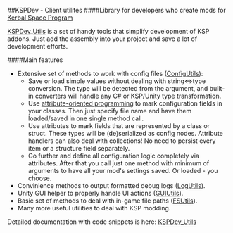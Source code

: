 ##KSPDev - Client utilites
####Library for developers who create mods for [Kerbal Space Program](http://www.kerbalspaceprogram.com/)

[KSPDev_Utils](https://github.com/ihsoft/KSPDev/tree/master/Sources/Utils) is a set of handy tools that simplify development of KSP
addons. Just add the assembly into your project and save a lot of development efforts.

####Main features

* Extensive set of methods to work with config files
([ConfigUtils](http://ihsoft.github.io/KSPDev/Utils/html/N_KSPDev_ConfigUtils.htm)):
  * Save or load simple values without dealing with string<=>type conversion. The type will be detected from the argument, and
  built-in converters will handle any C# or KSP/Unity type transformation.
  * Use [attribute-oriented programming](https://en.wikipedia.org/wiki/Attribute-oriented_programming) to mark configuration fields in
  your classes. Then just specify file name and have them loaded/saved in one single method call.
  * Use attributes to mark fields that are represented by a class or struct. These types will be (de)serialized as config nodes.
  Attribute handlers can also deal with collections! No need to persist every item or a structure field separately.
  * Go further and define all configuration logic completely via attributes. After that you call just one method with minimum of
  arguments to have all your mod's settings saved. Or loaded - you choose.
* Convinience methods to output formatted debug logs ([LogUtils](http://ihsoft.github.io/KSPDev/Utils/html/N_KSPDev_LogUtils.htm)).
* Unity GUI helper to properly handle UI actions ([GUIUtils](http://ihsoft.github.io/KSPDev/Utils/html/N_KSPDev_GUIUtils.htm)).
* Basic set of methods to deal with in-game file paths ([FSUtils](http://ihsoft.github.io/KSPDev/Utils/html/N_KSPDev_FSUtils.htm)).
* Many more useful utilities to deal with KSP modding.

Detailed documentation with code snippets is here: [KSPDev_Utils](http://ihsoft.github.io/KSPDev/Utils)
